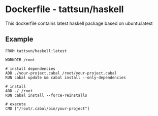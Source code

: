 # Dockerfile - tattsun/haskell
This dockerfile contains latest haskell package based on ubuntu:latest

## Example

```
FROM tattsun/haskell:latest

WORKDIR /root

# install dependencies
ADD ./your-project.cabal /root/your-project.cabal
RUN cabal update && cabal install --only-dependencies

# install
ADD ./ /root
RUN cabal install --force-reinstalls

# execute
CMD ["/root/.cabal/bin/your-project"]

```
